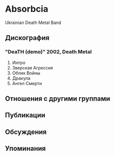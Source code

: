 # Absorbcia

Ukrainian Death Metal Band

## Дискография

### "DeaTH (demo)" 2002, Death Metal

1. Интро
2. Зверская Агрессия
3. Облик Войны
4. Дракула
5. Ангел Смерти


## Отношения с другими группами


## Публикации


## Обсуждения


## Упоминания

